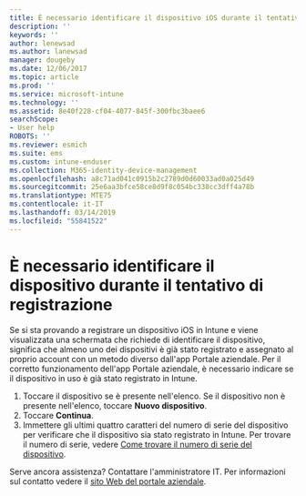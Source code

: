 ```yaml
---
title: È necessario identificare il dispositivo iOS durante il tentativo di registrazione | Microsoft Docs
description: ''
keywords: ''
author: lenewsad
ms.author: lanewsad
manager: dougeby
ms.date: 12/06/2017
ms.topic: article
ms.prod: ''
ms.service: microsoft-intune
ms.technology: ''
ms.assetid: 8e40f228-cf04-4077-845f-300fbc3baee6
searchScope:
- User help
ROBOTS: ''
ms.reviewer: esmich
ms.suite: ems
ms.custom: intune-enduser
ms.collection: M365-identity-device-management
ms.openlocfilehash: a8c71ad041c0915b2c2789d0d60033ad0a025d49
ms.sourcegitcommit: 25e6aa3bfce58ce8d9f8c054bc338cc3dff4a78b
ms.translationtype: MTE75
ms.contentlocale: it-IT
ms.lasthandoff: 03/14/2019
ms.locfileid: "55841522"
---
```

# <a name="you-need-to-identify-your-device-when-youre-trying-to-enroll"></a>È necessario identificare il dispositivo durante il tentativo di registrazione

Se si sta provando a registrare un dispositivo iOS in Intune e viene visualizzata una schermata che richiede di identificare il dispositivo, significa che almeno uno dei dispositivi è già stato registrato e assegnato al proprio account con un metodo diverso dall'app Portale aziendale. Per il corretto funzionamento dell'app Portale aziendale, è necessario indicare se il dispositivo in uso è già stato registrato in Intune.

1. Toccare il dispositivo se è presente nell'elenco. Se il dispositivo non è presente nell'elenco, toccare **Nuovo dispositivo**.
2. Toccare **Continua**.
3. Immettere gli ultimi quattro caratteri del numero di serie del dispositivo per verificare che il dispositivo sia stato registrato in Intune. Per trovare il numero di serie, vedere [Come trovare il numero di serie del dispositivo](how-do-i-find-the-serial-number-on-my-device-ios.md).

Serve ancora assistenza? Contattare l'amministratore IT. Per informazioni sul contatto vedere il [sito Web del portale aziendale](https://go.microsoft.com/fwlink/?linkid=2010980).
